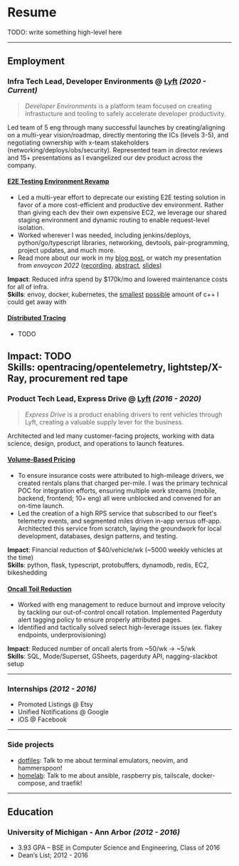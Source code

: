 <style>
    .md-grid {
      max-width: 960px;
    }
</style>
# Resume
TODO: write something high-level here

---
## Employment


### **Infra Tech Lead, Developer Environments** @ [Lyft](https://lyft.com) *(2020 - Current)*

> *Developer Environments* is a platform team focused on creating infrastucture and tooling to safely accelerate developer productivity.

Led team of 5 eng through many successful launches by creating/aligning on a multi-year vision/roadmap, directly mentoring the ICs (levels 3-5), and negotiating ownership with x-team stakeholders (networking/deploys/obs/security). 
Represented team in director reviews and 15+ presentations as I evangelized our dev product across the company.

#### <u>E2E Testing Environment Revamp</u>
* Led a multi-year effort to deprecate our existing E2E testing solution in favor of a more cost-efficient and productive dev environment. 
Rather than giving each dev their own expensive EC2, we leverage our shared staging environment and dynamic routing to enable request-level isolation. 
* Worked wherever I was needed, including jenkins/deploys, python/go/typescript libraries, networking, devtools, pair-programming, project updates, and much more.
* Read more about our work in my [blog post](https://eng.lyft.com/scaling-productivity-on-microservices-at-lyft-part-3-extending-our-envoy-mesh-with-staging-fdaafafca82f), or watch my presentation from _envoycon 2022_ ([recording](https://www.youtube.com/watch?v=p9dYr23MVv0), [abstract](https://envoyconna22.sched.com/event/1AO5k), [slides](assets/envoycon2022.pdf))

**Impact**: Reduced infra spend by $170k/mo and lowered maintenance costs for all of infra.<br/>
**Skills**: envoy, docker, kubernetes, the [smallest](https://github.com/envoyproxy/envoy/pull/20645) [possible](https://github.com/envoyproxy/envoy/pull/12260) amount of c++ I could get away with

#### <u>Distributed Tracing</u>
* TODO 

**Impact**: TODO <br/>
**Skills**: opentracing/opentelemetry, lightstep/X-Ray, procurement red tape
---
### **Product Tech Lead, Express Drive** @ [Lyft](https://lyft.com) *(2016 - 2020)*

> *Express Drive* is a product enabling drivers to rent vehicles through Lyft, creating a valuable supply lever for the business.


Architected and led many customer-facing projects, working with data science, design, product, and operations to launch features.

#### <u>Volume-Based Pricing</u>

* To ensure insurance costs were attributed to high-mileage drivers, we created rentals plans that charged per-mile.
I was the primary technical POC for integration efforts, ensuring multiple work streams (mobile, backend, frontend; 10+ eng) all were unblocked and convened for an on-time launch.
* Led the creation of a high RPS service that subscribed to our fleet's telemetry events, and segmented miles driven in-app versus off-app.
Architected this service from scratch, laying the groundwork for local development, databases, design patterns, and testing.

**Impact**: Financial reduction of $40/vehicle/wk (~5000 weekly vehicles at the time)<br/>
**Skills**: python, flask, typescript, protobuffers, dynamodb, redis, EC2, bikeshedding

#### <u>Oncall Toil Reduction</u>

* Worked with eng management to reduce burnout and improve velocity by tackling our out-of-control oncall rotation.
Implemented Pagerduty alert tagging policy to ensure properly attributed pages.
* Identified and tactically solved select high-leverage issues (ex. flakey endpoints, underprovisioning)

**Impact**: Reduced number of oncall alerts from ~50/wk → ~5/wk <br/>
**Skills**: SQL, Mode/Superset, GSheets, pagerduty API, nagging-slackbot setup

---
### **Internships** *(2012 - 2016)*

* Promoted Listings @ Etsy
* Unified Notifications @ Google
* iOS @ Facebook

---
### **Side projects**
* <u>[dotfiles](https://github.com/matthewgrossman/dotfiles)</u>: Talk to me about terminal emulators, neovim, and hammerspoon!
* <u>homelab</u>: Talk to me about ansible, raspberry pis, tailscale, docker-compose, and traefik!

---
## Education
### **University of Michigan - Ann Arbor** *(2012 - 2016)*
* 3.93 GPA – BSE in Computer Science and Engineering, Class of 2016
* Dean’s List; 2012 - 2016
